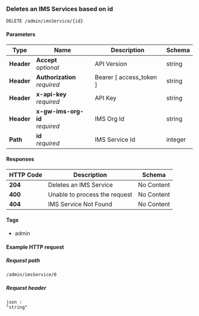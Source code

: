 
<a name="deletes-an-ims-service-based-on-id"></a>
### Deletes an IMS Services based on id
```
DELETE /admin/imsService/{id}
```


#### Parameters

|Type|Name|Description|Schema|
|---|---|---|---|
|**Header**|**Accept**  <br>*optional*|API Version|string|
|**Header**|**Authorization**  <br>*required*|Bearer [ access_token ]|string|
|**Header**|**x-api-key**  <br>*required*|API Key|string|
|**Header**|**x-gw-ims-org-id**  <br>*required*|IMS Org Id|string|
|**Path**|**id**  <br>*required*|IMS Service Id|integer|


#### Responses

|HTTP Code|Description|Schema|
|---|---|---|
|**204**|Deletes an IMS Service|No Content|
|**400**|Unable to process the request|No Content|
|**404**|IMS Service Not Found|No Content|


#### Tags

* admin


#### Example HTTP request

##### Request path
```
/admin/imsService/0
```


##### Request header
```
json :
"string"
```



